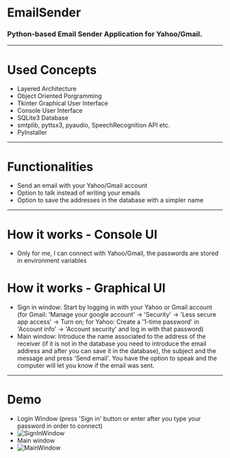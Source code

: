 # EmailSender
### Python-based Email Sender Application for Yahoo/Gmail.
---
# Used Concepts
- Layered Architecture
- Object Oriented Porgramming
- Tkinter Graphical User Interface
- Console User Interface
- SQLite3 Database
- smtplib, pyttsx3, pyaudio, SpeechRecognition API etc.
- PyInstaller
---
# Functionalities
- Send an email with your Yahoo/Gmail account
- Option to talk instead of writing your emails
- Option to save the addresses in the database with a simpler name
---
# How it works - Console UI
- Only for me, I can connect with Yahoo/Gmail, the passwords are stored in environment variables
# How it works - Graphical UI
- Sign in window: Start by logging in with your Yahoo or Gmail account (for Gmail: 'Manage your google account' -> 'Security' -> 'Less secure app access' -> Turn on; for Yahoo: Create a '1-time password' in 'Account info' -> 'Account security' and log in with that password)
- Main window: Introduce the name associated to the address of the receiver (if it is not in the database you need to introduce the email address and after you can save it in the database), the subject and the message and press 'Send email'. You have the option to speak and the computer will let you know if the email was sent.
---
# Demo
- Login Window (press 'Sign in' button or enter after you type your password in order to connect)
- ![SignInWindow](https://user-images.githubusercontent.com/72084877/137708176-735117c0-851e-4682-a8d1-def1ab3a1c53.png) 
- Main window
- ![MainWindow](https://user-images.githubusercontent.com/72084877/137708340-cebdc63c-5d1d-4da8-b82a-bf6d44ce1136.png)
